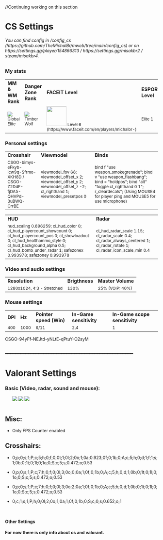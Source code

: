 //Continuing working on this section

<h1>CS Settings</h1>

<h6>You can find config in /config_cs (https://github.com/TheMichalBr/mweb/tree/main/config_cs) or on https://settings.gg/player/154866313 / https://settings.gg/misakbr2 / steam/misakbr4.</h6>

<h3>My stats</h3>
<table>
<tr><td><b>MM & WM Rank</b></td><td><b>Danger Zone Rank</b></td><td><b>FACEIT Level</b></td><td><b>ESPORTAL Level</b></td></tr>
<tr><td><small><img src="https://totalcsgo.com/image/ranks/skillgroup18.png">Global Elite</small></td><td><small><img src="https://csgo-ranks.com/wp-content/uploads/sites/12/2020/07/danger-zone-rank-timber-wolf.png"> Timber Wolf</small></td><td><small> <img src="https://fluvi.s3.eu-central-1.amazonaws.com/gEV-rnFa22r.png" weight="65" height="65"> Level 6 (https://www.faceit.com/en/players/michalbr-)</small></td><td><small>Elite 1</small></td></tr>
</table>

<h3>Personal settings</h3>
<table>
<tr><td><b>Crosshair</b></td><td><b>Viewmodel</b></td><td><b>Binds</b></td></tr>
<tr><td><small>CSGO-bimys-eFkyb-icw9q-Sfrmo-XKH8D / CSGO-Z2DdF-fjDA5-QHVPd-3uBWQ-CrrBE</small></td><td><small>viewmodel_fov 68; viewmodel_offset_x 2; viewmodel_offset_y 2; viewmodel_offset_z -2; cl_righthand 1; viewmodel_presetpos 0</small></td><td><small>bind f "use weapon_smokegrenade"; bind v "use weapon_flashbang"; bind = "holdpos"; bind "alt" "toggle cl_righthand 0 1"; r_cleardecals"; (Using MOUSE4 for player ping and MOUSE5 for use microphone)</small></td></tr>
</table>
<table>
<tr><td><b>HUD</b></td><td><b>Radar</b></td></tr>
<tr><td><small>hud_scaling 0.896259; cl_hud_color 0; cl_hud_playercount_showcount 0; cl_hud_playercount_pos 0; cl_showloadout 0; cl_hud_healthammo_style 0; cl_hud_background_alpha 0.5; cl_hud_bomb_under_radar 1; safezonex 0.993978; safezoney 0.993978</small></td><td><small>cl_hud_radar_scale 1.15; cl_radar_scale 0.4; cl_radar_always_centered 1; cl_radar_rotate 1; cl_radar_icon_scale_min 0.4</small></td></tr>
</table>

<h3>Video and audio settings</h3>
<table>
<tr><td><b>Resolution</b></td><td><b>Brigthness</b></td><td><b>Master Volume</b></td></tr>
<tr><td><small>1280x1024, 4:3 - Stretched </small></td><td><small>130%</small></td><td><small>25% (VOIP: 40%)</small></td></tr>
</table>

<h3>Mouse settings</h3>
<table>
<tr><td><b>DPI</b></td><td><b>Hz</b></td><td><b>Pointer speed (Win)</b></td><td><b>In-Game sensitivity</b></td><td><b>In-Game scope sensitivity</b></td></tr>
<tr><td><small>400</small></td><td><small>1000</small></td><td><small>6/11</small></td><td><small>2,4</small></td><td><small>1</small></td></tr>
</table>

CSGO-94yFf-NEJtd-yNLtE-qPtuY-O2syM

<br>
<b>━━━━━━━━━━━━━━━━━━━━━━━━━━━━━━━━━━━━━━━━━━━━━━━━━━</b>
<br>

<h1>Valorant Settings</h1>
<h3>Basic (Video, radar, sound and mouse):</h3>
<ul>
  <img src="https://lh3.googleusercontent.com/drive-viewer/AFDK6gPyTMlMw5Ank2sL42YN19E8wmZbZMlLNzRpzy9UhZ-msOsjZshy1mi7xVhMzC9-I2Do9j0E4odWNNWc_PcLeBYExl5ojw=w1543-h653"></img>
  <img src="https://lh3.googleusercontent.com/drive-viewer/AFDK6gOBFyo2UkPrGUf96FJDIv-m4uSlLDzoB_KwB5kSRGR8jvlzPsEj-QaxJ-u4c3AvCVx6QWQ5QhQNd_burm2yRG4N7jP_Zw=w1543-h653"></img>
  <img src="https://lh3.googleusercontent.com/drive-viewer/AFDK6gMPTIyrexcy6Nll2NP9wYKKUXbzTGtjMHDzoavMzcnuEmcm1nSJfx7EFA-wCekXF9PHkCCCBxu0UbYfuNUgv9RCyvDkQA=w1543-h653"></img>
</ul>

<img src="">

<h2>Misc:</h2>
<ul>
<li><p>Only FPS Counter enabled</li>
</ul>
<h2>Crosshairs:</h2>
<ul>
<li><p>0;p;0;s;1;P;c;5;h;0;f;0;0t;1;0l;2;0o;1;0a;0.923;0f;0;1b;0;A;c;5;h;0;d;1;f;1;s;1;0b;0;1t;0;1l;0;1o;0;S;c;5;s;0.472;o;0.53</li>
<li><p>0;p;0;s;1;P;c;7;h;0;f;0;0l;3;0o;0;0a;1;0f;0;1b;0;A;c;5;h;0;d;1;0b;0;1t;0;1l;0;1o;0;S;c;5;s;0.472;o;0.53</li> 
<li><p>0;p;0;s;1;P;c;7;h;0;f;0;0l;3;0o;2;0a;1;0f;0;1b;0;A;c;5;h;0;d;1;0b;0;1t;0;1l;0;1o;0;S;c;5;s;0.472;o;0.53</li>
<li><p>0;c;1;s;1;P;h;0;0l;2;0o;1;0a;1;0f;0;1b;0;S;c;0;s;0.652;o;1</li>
</ul>
<br>
<h4>Other Settings</h4>
<b>For now there is only info about cs and valorant.</b>

